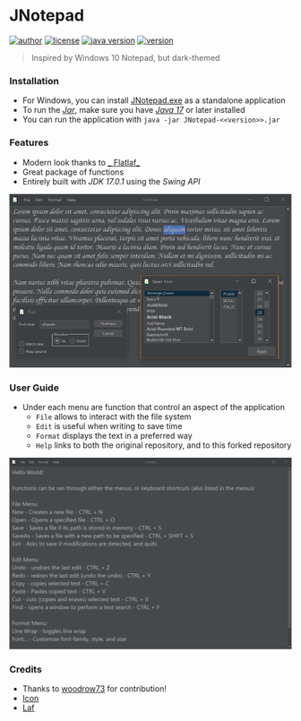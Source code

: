 # JNotepad

[![author](https://img.shields.io/badge/author-xDavide9-brightgreen)](https://github.com/xDavide9)
[![license](https://img.shields.io/github/license/xDavide9/JNotepad?color=red)](https://github.com/xDavide9/JNotepad)
[![java version](https://img.shields.io/badge/Java-17-blue)](https://www.oracle.com/java/technologies/javase/jdk17-archive-downloads.html)
[![version](https://img.shields.io/github/v/release/xDavide9/JNotepad?color=orange)](https://github.com/xDavide9/JNotepad/releases)

> Inspired by Windows 10 Notepad, but dark-themed

### Installation

- For Windows, you can install [JNotepad.exe](https://github.com/xDavide9/JNotepad/releases) as a standalone application
- To run the [_Jar_](https://github.com/xDavide9/JNotepad/releases), make sure you have [_Java
  17_](https://www.oracle.com/java/technologies/javase/jdk17-archive-downloads.html) or later installed
- You can run the application with `java -jar JNotepad-<<version>>.jar`

### Features

- Modern look thanks to [_
  Flatlaf_](https://www.formdev.com/flatlaf/#:~:text=FlatLaf%20is%20a%20modern%20open,on%20Java%208%20or%20newer.)
- Great package of functions
- Entirely built with _JDK 17.0.1_ using the _Swing API_

![lorem](readmepics/2.png)

### User Guide

- Under each menu are function that control an aspect of the application
    - `File` allows to interact with the file system
    - `Edit` is useful when writing to save time
    - `Format` displays the text in a preferred way
    - `Help` links to both the original repository, and to this forked repository

![user-guide](readmepics/1.png)

### Credits

- Thanks to [woodrow73](https://github.com/woodrow73) for contribution!
- [Icon](https://www.freeiconspng.com/img/17522)
- [Laf](https://github.com/JFormDesigner/FlatLaf)




